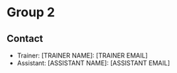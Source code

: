 # Group 2

## Contact
- Trainer: [TRAINER NAME]: [TRAINER EMAIL]
- Assistant: [ASSISTANT NAME]: [ASSISTANT EMAIL]
